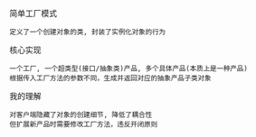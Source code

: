 
简单工厂模式

	定义了一个创建对象的类, 封装了实例化对象的行为

核心实现

	一个工厂, 一个超类型(接口/抽象类)产品, 多个具体产品(本质上是一种产品)
	根据传入工厂方法的参数不同，生成并返回对应的抽象产品子类对象

我的理解

	对客户端隐藏了对象的创建细节, 降低了耦合性
    但扩展新产品时需要修改工厂方法，违反开闭原则
